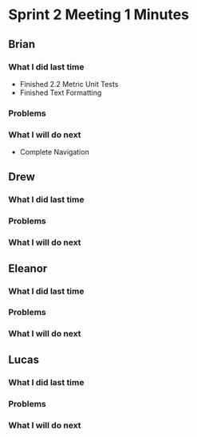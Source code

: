 # Sprint 2 Meeting 1 Minutes
## Brian
### What I did last time
* Finished 2.2 Metric Unit Tests
* Finished Text Formatting
### Problems
### What I will do next
* Complete Navigation
## Drew
### What I did last time
### Problems
### What I will do next
## Eleanor
### What I did last time
### Problems
### What I will do next
## Lucas
### What I did last time
### Problems
### What I will do next